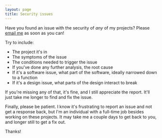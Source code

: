 ```yaml
---
layout: page
title: Security issues
---
```


Have you found an issue with the security of *any* of my projects?
Please [email me] as soon as you can!

Try to include:

* The project it's in
* The symptoms of the issue
* The conditions needed to trigger the issue
* If you've done any further analysis, the root cause
* If it's a software issue, what part of the software, ideally narrowed down to a function
* If it's a design issue, what parts of the design interact to break

If you're missing any of that, it's fine, and I still appreciate the report.
It'll just take me longer to find and fix the issue.

Finally, please be patient.
I know it's frustrating to report an issue and not get a response back, but I'm an individual with a full-time job besides working on these projects.
It may take me a couple days to get back to you, and longer still to get a fix out.

Thanks!

  [email me]: mailto:prismatic@obloquy.work?subject=ipOR%20security%20issue&body=Please%20be%20detailed.%20If%20you%20have%20a%20proof%20of%20concept%2C%20all%20the%20better.
